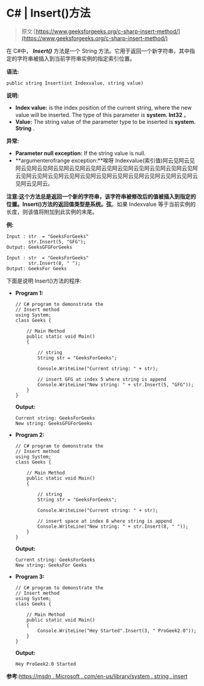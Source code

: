 # C# | Insert()方法

> 原文:[https://www.geeksforgeeks.org/c-sharp-insert-method/](https://www.geeksforgeeks.org/c-sharp-insert-method/)

在 C#中， ***Insert()*** 方法是一个 String 方法。它用于返回一个新字符串，其中指定的字符串被插入到当前字符串实例的指定索引位置。

**语法:**

```
public string Insert(int Indexvalue, string value)

```

**说明:**

*   **Index value:** is the index position of the current string, where the new value will be inserted. The type of this parameter is **system. Int32** 。
*   **Value:** The string value of the parameter type to be inserted is **system. String** .

**异常:**

*   **Parameter null exception:** If the string value is null.
*   **argumenterofrange exception:**唉呀 Indexvalue(索引值)阿云见阿云见阿云见阿云见阿云见阿云见阿云见阿云见阿云见阿云见阿云见阿云见阿云见阿云见阿云见阿云见阿云见阿云见阿云见阿云见阿云见阿云见阿云见阿云见阿云见阿云见阿云。

**注意:**这个方法总是返回一个新的字符串，该字符串被修改后的值被插入到指定的位置。Insert()方法的返回值类型是**系统。弦**。如果 Indexvalue 等于当前实例的长度，则该值将附加到此实例的末尾。

**例:**

```
Input : str  = "GeeksForGeeks"
        str.Insert(5, "GFG");
Output: GeeksGFGForGeeks

Input : str  = "GeeksForGeeks"
        str.Insert(8, " ");
Output: GeeksFor Geeks

```

下面是说明 Insert()方法的程序:

*   **Program 1:**

    ```
    // C# program to demonstrate the 
    // Insert method
    using System;
    class Geeks {

        // Main Method
        public static void Main()
        {

            // string
            String str = "GeeksForGeeks";

            Console.WriteLine("Current string: " + str);

            // insert GFG at index 5 where string is append
            Console.WriteLine("New string: " + str.Insert(5, "GFG"));
        }
    }
    ```

    **Output:**

    ```
    Current string: GeeksForGeeks
    New string: GeeksGFGForGeeks

    ```

*   **Program 2:**

    ```
    // C# program to demonstrate the 
    // Insert method
    using System;
    class Geeks {

        // Main Method 
        public static void Main()
        {

            // string
            String str = "GeeksForGeeks";

            Console.WriteLine("Current string: " + str);

            // insert space at index 8 where string is append
            Console.WriteLine("New string: " + str.Insert(8, " "));
        }
    }
    ```

    **Output:**

    ```
    Current string: GeeksForGeeks
    New string: GeeksFor Geeks

    ```

*   **Program 3:**

    ```
    // C# program to demonstrate the 
    // Insert method
    using System;
    class Geeks {

        // Main Method
        public static void Main()
        {
            Console.WriteLine("Hey Started".Insert(3, " ProGeek2.0"));
        }
    }
    ```

    **Output:**

    ```
    Hey ProGeek2.0 Started

    ```

**参考:**[https://msdn . Microsoft . com/en-us/library/system . string . insert](https://msdn.microsoft.com/en-us/library/system.string.insert(v=vs.110).aspx)